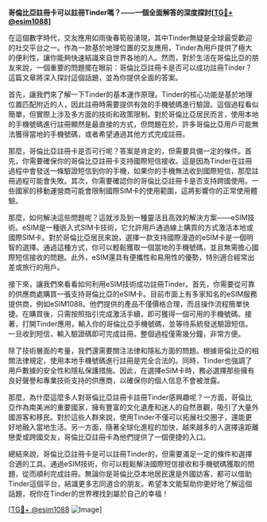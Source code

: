 **哥倫比亞註冊卡可以註冊Tinder嗎？——一個全面解答的深度探討[[TG💪+ @esim1088](https://t.me/s/esim1088)]**

在這個數字時代，交友應用如雨後春筍般湧現，其中Tinder無疑是全球最受歡迎的社交平台之一。作為一款基於地理位置的交友應用，Tinder為用戶提供了極大的便利性，讓你能夠快速結識來自世界各地的人。然而，對於生活在哥倫比亞的朋友來說，一個重要的問題擺在眼前：哥倫比亞註冊卡是否可以成功註冊Tinder？這篇文章將深入探討這個話題，並為你提供全面的答案。

首先，讓我們來了解一下Tinder的基本運作原理。Tinder的核心功能是基於地理位置匹配附近的人，因此註冊時需要提供有效的手機號碼進行驗證。這個過程看似簡單，但實際上涉及多方面的技術和政策限制。對於哥倫比亞居民而言，使用本地的手機號碼進行註冊顯然是最直接的方式，但問題在於，許多哥倫比亞用戶可能無法獲得當地的手機號碼，或者希望通過其他方式完成註冊。

那麼，哥倫比亞註冊卡是否可行呢？答案是肯定的，但需要具備一定的條件。首先，你需要確保你的哥倫比亞註冊卡支持國際短信接收。這是因為Tinder在註冊過程中會發送一條驗證短信到你的手機，如果你的手機無法收到國際短信，那麼註冊過程可能會失敗。其次，你需要確認你的哥倫比亞註冊卡是否支持跨國使用。一些國家的移動運營商可能會限制國際SIM卡的使用範圍，這將影響你的正常使用體驗。

那麼，如何解決這些問題呢？這就涉及到一種靈活且高效的解決方案——eSIM技術。eSIM是一種嵌入式SIM卡技術，它允許用戶通過線上購買的方式激活本地或國際SIM卡。對於哥倫比亞居民來說，選擇一款支持國際漫遊的eSIM卡是一個明智的選擇。通過這種方式，你可以輕鬆獲取一個當地的手機號碼，並且無需擔心國際短信接收的問題。此外，eSIM還具有便攜性和易用性的優勢，特別適合經常出差或旅行的用戶。

接下來，讓我們來看看如何利用eSIM技術成功註冊Tinder。首先，你需要從可靠的供應商處購買一張支持哥倫比亞的eSIM卡。目前市面上有多家知名的eSIM服務提供商，例如eSIM1088。他們提供的產品不僅價格合理，而且操作流程簡單快捷。在購買後，只需按照指引完成激活手續，即可獲得一個可用的手機號碼。接著，打開Tinder應用，輸入你的哥倫比亞手機號碼，並等待系統發送驗證短信。一旦收到短信，輸入驗證碼即可完成註冊。整個過程僅需幾分鐘，非常方便。

除了技術層面的考量，我們還需要關注法律和隱私方面的問題。根據哥倫比亞的相關法律規定，使用本地手機號碼進行註冊是完全合法的。同時，Tinder也強調了用戶數據的安全性和隱私保護措施。因此，在選擇eSIM卡時，務必選擇那些擁有良好聲譽和專業技術支持的供應商，以確保你的個人信息不會被泄露。

那麼，為什麼這麼多人對哥倫比亞註冊卡註冊Tinder感興趣呢？一方面，哥倫比亞作為南美洲的重要國家，擁有豐富的文化遺產和迷人的自然景觀，吸引了大量外國游客和移民。對於這些人群來說，使用Tinder不僅可以拓展社交圈子，還能更好地融入當地生活。另一方面，隨著全球化進程的加快，越來越多的人選擇遠距離戀愛或跨國交友，哥倫比亞註冊卡為他們提供了一個便捷的入口。

總結來說，哥倫比亞註冊卡是可以註冊Tinder的，但需要滿足一定的條件和選擇合適的工具。通過eSIM技術，你可以輕鬆解決國際短信接收和手機號碼獲取的問題，從而順利完成註冊。無論你是哥倫比亞本地居民還是外國訪客，都可以借助Tinder這個平台，結識更多志同道合的朋友。希望本文能幫助你更好地了解這個話題，祝你在Tinder的世界裡找到屬於自己的幸福！

[[TG💪+ @esim1088](https://t.me/s/esim1088) ![Image](https://i.postimg.cc/4NQfJmqS/Snipaste-2025-05-13-00-14-12.png)]